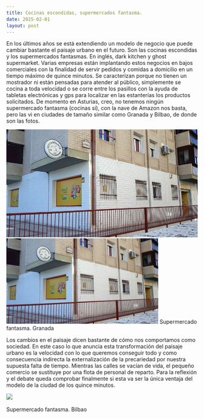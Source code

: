 ```yaml
---
title: Cocinas escondidas, supermercados fantasma.
date: 2025-02-01
layout: post
---
```



En los últimos años se está extendiendo un modelo de negocio que puede cambiar bastante el paisaje urbano en el futuro. Son las cocinas escondidas y los supermercados fantasmas. En inglés, dark kitchen y ghost supermarket. Varias empresas están implantando estos negocios en bajos comerciales con la finalidad de servir pedidos y comidas a domicilio en un tiempo máximo de quince minutos. Se caracterizan porque no tienen un mostrador ni están pensadas para atender al público, simplemente se cocina a toda velocidad o se corre entre los pasillos con la ayuda de tabletas electrónicas y gps para localizar en las estanterías los productos solicitados. De momento en Asturias, creo, no tenemos ningún supermercado fantasma (cocinas sí), con la nave de Amazon nos basta, pero las vi en ciudades de tamaño similar como Granada y Bilbao, de donde son las fotos.

![](./assets/imgs/20250201_000355.jpg)
<img src="./assets/imgs/20250201_000355.jpg" width="400px">
Supermercado fantasma. Granada

Los cambios en el paisaje dicen bastante de cómo nos comportamos como sociedad. En este caso lo que anuncia esta transformación del paisaje urbano es la velocidad con lo que queremos conseguir todo y como consecuencia indirecta la externalización de la precariedad por nuestra supuesta falta de tiempo. Mientras las calles se vacían de vida, el pequeño comercio se sustituye por una flota de personal de reparto. Para la reflexión y el debate queda comprobar finalmente si esta va ser la única ventaja del modelo de la ciudad de los quince minutos.

<img src=".assets/imgs/20250201_000419.jpg" width="400px">

Supermercado fantasma. Bilbao
